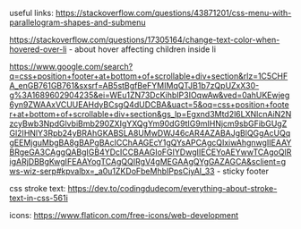 useful links:
https://stackoverflow.com/questions/43871201/css-menu-with-parallelogram-shapes-and-submenu

https://stackoverflow.com/questions/17305164/change-text-color-when-hovered-over-li - about hover affecting children inside li

https://www.google.com/search?q=css+position+footer+at+bottom+of+scrollable+div+section&rlz=1C5CHFA_enGB761GB761&sxsrf=AB5stBgfBeFYMIMqQTJB1b7zQpUZxX30-g%3A1689602904235&ei=WEu1ZN73DcKihbIP3IOqwAw&ved=0ahUKEwjeg6yn9ZWAAxVCUUEAHdyBCsgQ4dUDCBA&uact=5&oq=css+position+footer+at+bottom+of+scrollable+div+section&gs_lp=Egxnd3Mtd2l6LXNlcnAiN2NzcyBwb3NpdGlvbiBmb290ZXIgYXQgYm90dG9tIG9mIHNjcm9sbGFibGUgZGl2IHNlY3Rpb24yBRAhGKABSLA8UMwDWJ46cAR4AZABAJgBlQGgAcUQqgEEMjguMbgBA8gBAPgBAcICChAAGEcY1gQYsAPCAgcQIxiwAhgnwgIIEAAYBRgeGA3CAggQABgIGB4YDcICCBAAGIoFGIYDwgIIECEYoAEYwwTCAgoQIRigARjDBBgKwgIFEAAYogTCAgQQIRgV4gMEGAAgQYgGAZAGCA&sclient=gws-wiz-serp#kpvalbx=_a0u1ZKDoFbeMhbIPpsCiyAI_33 - sticky footer


css stroke text:
https://dev.to/codingdudecom/everything-about-stroke-text-in-css-561i 

icons:
https://www.flaticon.com/free-icons/web-development